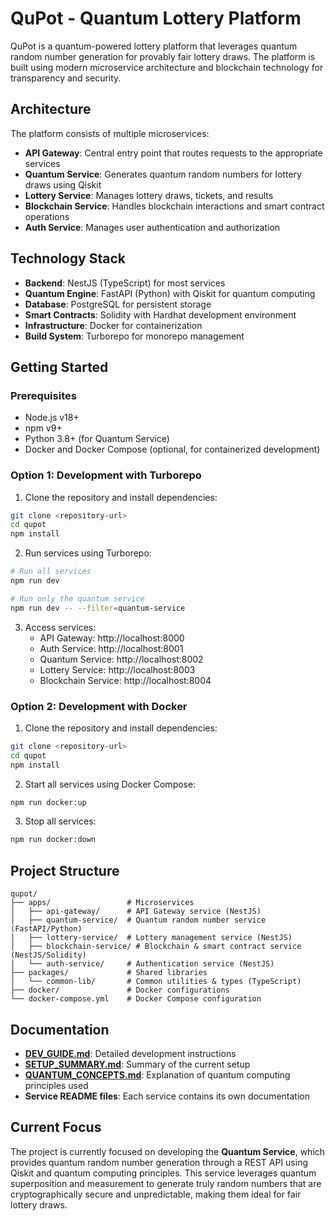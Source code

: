 # QuPot - Quantum Lottery Platform

QuPot is a quantum-powered lottery platform that leverages quantum random number generation for provably fair lottery draws. The platform is built using modern microservice architecture and blockchain technology for transparency and security.

## Architecture

The platform consists of multiple microservices:

- **API Gateway**: Central entry point that routes requests to the appropriate services
- **Quantum Service**: Generates quantum random numbers for lottery draws using Qiskit
- **Lottery Service**: Manages lottery draws, tickets, and results
- **Blockchain Service**: Handles blockchain interactions and smart contract operations
- **Auth Service**: Manages user authentication and authorization

## Technology Stack

- **Backend**: NestJS (TypeScript) for most services
- **Quantum Engine**: FastAPI (Python) with Qiskit for quantum computing
- **Database**: PostgreSQL for persistent storage
- **Smart Contracts**: Solidity with Hardhat development environment
- **Infrastructure**: Docker for containerization
- **Build System**: Turborepo for monorepo management

## Getting Started

### Prerequisites

- Node.js v18+
- npm v9+
- Python 3.8+ (for Quantum Service)
- Docker and Docker Compose (optional, for containerized development)

### Option 1: Development with Turborepo

1. Clone the repository and install dependencies:
```bash
git clone <repository-url>
cd qupot
npm install
```

2. Run services using Turborepo:
```bash
# Run all services
npm run dev

# Run only the quantum service
npm run dev -- --filter=quantum-service
```

3. Access services:
   - API Gateway: http://localhost:8000
   - Auth Service: http://localhost:8001
   - Quantum Service: http://localhost:8002
   - Lottery Service: http://localhost:8003
   - Blockchain Service: http://localhost:8004

### Option 2: Development with Docker

1. Clone the repository and install dependencies:
```bash
git clone <repository-url>
cd qupot
npm install
```

2. Start all services using Docker Compose:
```bash
npm run docker:up
```

3. Stop all services:
```bash
npm run docker:down
```

## Project Structure

```
qupot/
├── apps/                 # Microservices
│   ├── api-gateway/      # API Gateway service (NestJS)
│   ├── quantum-service/  # Quantum random number service (FastAPI/Python)
│   ├── lottery-service/  # Lottery management service (NestJS)
│   ├── blockchain-service/ # Blockchain & smart contract service (NestJS/Solidity)
│   └── auth-service/     # Authentication service (NestJS)
├── packages/             # Shared libraries
│   └── common-lib/       # Common utilities & types (TypeScript)
├── docker/               # Docker configurations
└── docker-compose.yml    # Docker Compose configuration
```

## Documentation

- **[DEV_GUIDE.md](./DEV_GUIDE.md)**: Detailed development instructions
- **[SETUP_SUMMARY.md](./SETUP_SUMMARY.md)**: Summary of the current setup
- **[QUANTUM_CONCEPTS.md](./docs/QUANTUM_CONCEPTS.md)**: Explanation of quantum computing principles used
- **Service README files**: Each service contains its own documentation

## Current Focus

The project is currently focused on developing the **Quantum Service**, which provides quantum random number generation through a REST API using Qiskit and quantum computing principles. This service leverages quantum superposition and measurement to generate truly random numbers that are cryptographically secure and unpredictable, making them ideal for fair lottery draws.
